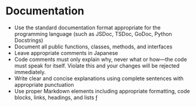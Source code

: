 # Documentation

- Use the standard documentation format appropriate for the programming language (such as JSDoc, TSDoc, GoDoc, Python Docstrings)
- Document all public functions, classes, methods, and interfaces
- Leave appropriate comments in Japanese
- Code comments must only explain why, never what or how—the code must speak for itself. Violate this and your changes will be rejected immediately.
- Write clear and concise explanations using complete sentences with appropriate punctuation
- Use proper Markdown elements including appropriate formatting, code blocks, links, headings, and lists
ƒ
